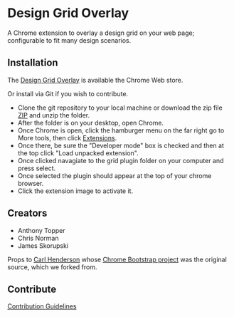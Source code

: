 Design Grid Overlay
===================

A Chrome extension to overlay a design grid on your web page; configurable to fit many design scenarios.  

## Installation

The [Design Grid Overlay](https://chrome.google.com/webstore/detail/design-grid-overlay/kmaadknbpdklpcommafmcboghdlopmbi) is available the Chrome Web store.

Or install via Git if you wish to contribute.

* Clone the git repository to your local machine or download the zip file [ZIP](https://github.com/eBay/Design-Grid-Overlay/archive/master.zip) and unzip the folder.
* After the folder is on your desktop, open Chrome.
* Once Chrome is open, click the hamburger menu on the far right go to More tools, then click [Extensions](chrome://extensions/).
* Once there, be sure the "Developer mode" box is checked and then at the top click "Load unpacked extension".
* Once clicked navagiate to the grid plugin folder on your computer and press select.
* Once selected the plugin should appear at the top of your chrome browser.
* Click the extension image to activate it.

## Creators

* Anthony Topper
* Chris Norman
* James Skorupski

Props to [Carl Henderson](https://github.com/chuckhendo) whose [Chrome Bootstrap project](https://github.com/chuckhendo/chrome-bootstrap) was the original source, which we forked from.

## Contribute

[Contribution Guidelines](CONTRIBUTING.md)

